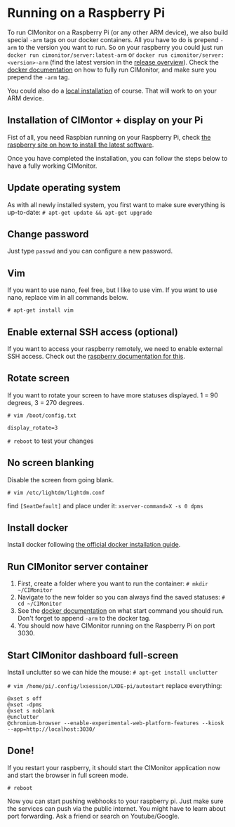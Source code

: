 # Running on a Raspberry Pi

To run CIMonitor on a Raspberry Pi (or any other ARM device), we also build special `-arm` tags on our docker containers.
All you have to do is prepend `-arm` to the version you want to run. So on your raspberry you could just run
`docker run cimonitor/server:latest-arm` or `docker run cimonitor/server:<version>-arm` (find the latest version in the
[release overview](https://github.com/FuturePortal/CIMonitor/releases)). Check the
[docker documentation](./docker.md) on how to fully run CIMonitor, and make sure you prepend the `-arm` tag.

You could also do a [local installation](./locally.md) of course. That will work to on your ARM device.

## Installation of CIMontor + display on your Pi

Fist of all, you need Raspbian running on your Raspberry Pi, check [the raspberry site on how to install the latest
software](https://www.raspberrypi.com/software/).

Once you have completed the installation, you can follow the steps below to have a fully working CIMonitor.

## Update operating system

As with all newly installed system, you first want to make sure everything is up-to-date:
`# apt-get update && apt-get upgrade`

## Change password

Just type `passwd` and you can configure a new password.

## Vim

If you want to use nano, feel free, but I like to use vim. If you want to use nano, replace vim in all commands below.

`# apt-get install vim`

## Enable external SSH access (optional)

If you want to access your raspberry remotely, we need to enable external SSH access. Check out the
[raspberry documentation for this](https://www.raspberrypi.org/documentation/remote-access/ssh/).

## Rotate screen

If you want to rotate your screen to have more statuses displayed. 1 = 90 degrees, 3 = 270 degrees.

`# vim /boot/config.txt`

```
display_rotate=3
```

`# reboot` to test your changes

## No screen blanking

Disable the screen from going blank.

`# vim /etc/lightdm/lightdm.conf`

find `[SeatDefault]` and place under it:
`xserver-command=X -s 0 dpms`

## Install docker

Install docker following [the official docker installation guide](https://docs.docker.com/engine/install/debian/).

## Run CIMonitor server container

1. First, create a folder where you want to run the container: `# mkdir ~/CIMonitor`
2. Navigate to the new folder so you can always find the saved statuses: `# cd ~/CIMonitor`
3. See the [docker documentation](./docker.md) on what start command you should run. Don't forget to append `-arm` to
   the docker tag.
4. You should now have CIMonitor running on the Raspberry Pi on port 3030.

## Start CIMonitor dashboard full-screen

Install unclutter so we can hide the mouse:
`# apt-get install unclutter`

`# vim /home/pi/.config/lxsession/LXDE-pi/autostart` replace everything:

```
@xset s off
@xset -dpms
@xset s noblank
@unclutter
@chromium-browser --enable-experimental-web-platform-features --kiosk --app=http://localhost:3030/
```

## Done!

If you restart your raspberry, it should start the CIMonitor application now and start the browser in full screen mode.

`# reboot`

Now you can start pushing webhooks to your raspberry pi. Just make sure the services can push via the public internet.
You might have to learn about port forwarding. Ask a friend or search on Youtube/Google.
